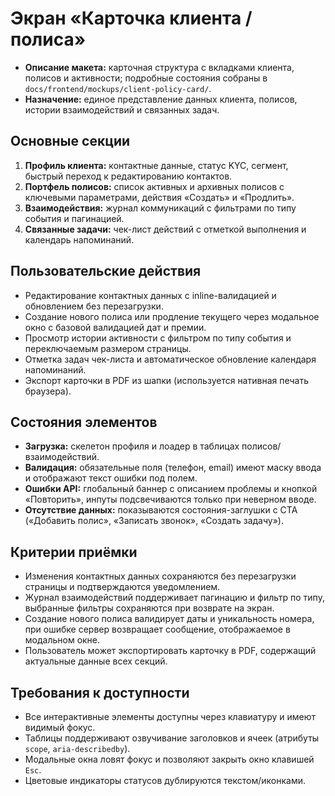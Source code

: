 # Экран «Карточка клиента / полиса»

- **Описание макета:** карточная структура с вкладками клиента, полисов и активности; подробные состояния собраны в `docs/frontend/mockups/client-policy-card/`.
- **Назначение:** единое представление данных клиента, полисов, истории взаимодействий и связанных задач.

## Основные секции
1. **Профиль клиента:** контактные данные, статус KYC, сегмент, быстрый переход к редактированию контактов.
2. **Портфель полисов:** список активных и архивных полисов с ключевыми параметрами, действия «Создать» и «Продлить».
3. **Взаимодействия:** журнал коммуникаций с фильтрами по типу события и пагинацией.
4. **Связанные задачи:** чек-лист действий с отметкой выполнения и календарь напоминаний.

## Пользовательские действия
- Редактирование контактных данных с inline-валидацией и обновлением без перезагрузки.
- Создание нового полиса или продление текущего через модальное окно с базовой валидацией дат и премии.
- Просмотр истории активности с фильтром по типу события и переключаемым размером страницы.
- Отметка задач чек-листа и автоматическое обновление календаря напоминаний.
- Экспорт карточки в PDF из шапки (используется нативная печать браузера).

## Состояния элементов
- **Загрузка:** скелетон профиля и лоадер в таблицах полисов/взаимодействий.
- **Валидация:** обязательные поля (телефон, email) имеют маску ввода и отображают текст ошибки под полем.
- **Ошибки API:** глобальный баннер с описанием проблемы и кнопкой «Повторить», инпуты подсвечиваются только при неверном вводе.
- **Отсутствие данных:** показываются состояния-заглушки с CTA («Добавить полис», «Записать звонок», «Создать задачу»).

## Критерии приёмки
- Изменения контактных данных сохраняются без перезагрузки страницы и подтверждаются уведомлением.
- Журнал взаимодействий поддерживает пагинацию и фильтр по типу, выбранные фильтры сохраняются при возврате на экран.
- Создание нового полиса валидирует даты и уникальность номера, при ошибке сервер возвращает сообщение, отображаемое в модальном окне.
- Пользователь может экспортировать карточку в PDF, содержащий актуальные данные всех секций.

## Требования к доступности
- Все интерактивные элементы доступны через клавиатуру и имеют видимый фокус.
- Таблицы поддерживают озвучивание заголовков и ячеек (атрибуты `scope`, `aria-describedby`).
- Модальные окна ловят фокус и позволяют закрыть окно клавишей `Esc`.
- Цветовые индикаторы статусов дублируются текстом/иконками.
